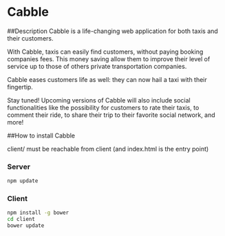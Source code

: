 # Cabble

##Description
Cabble is a life-changing web application for both taxis and their customers.

With Cabble, taxis can easily find customers, without paying booking companies fees. This money saving allow them to improve their level of service up to those of others private transportation companies.

Cabble eases customers life as well: they can now hail a taxi with their fingertip.

Stay tuned! Upcoming versions of Cabble will also include social functionalities like the possibility for customers to rate their taxis, to comment their ride, to share their trip to their favorite social network, and more!


##How to install Cabble

client/ must be reachable from client 
(and index.html is the entry point)



### Server
```bash
npm update
```

### Client
```bash
npm install -g bower
cd client
bower update
```
